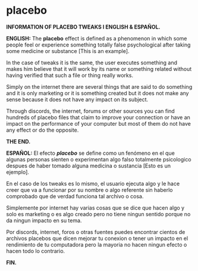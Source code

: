 # placebo
**INFORMATION OF PLACEBO TWEAKS I ENGLISH & ESPAÑOL.**

**ENGLISH:** The **placebo** effect is defined as a phenomenon in which some people feel or experience something totally false psychological after taking some medicine or substance [This is an example].

In the case of tweaks it is the same, the user executes something and makes him believe that it will work by its name or something related without having verified that such a file or thing really works.

Simply on the internet there are several things that are said to do something and it is only marketing or it is something created but it does not make any sense because it does not have any impact on its subject.

Through discords, the internet, forums or other sources you can find hundreds of placebo files that claim to improve your connection or have an impact on the performance of your computer but most of them do not have any effect or do the opposite.

**THE END.**



**ESPAÑOL:** El efecto ***placebo*** se define como un fenómeno en el que algunas personas sienten o experimentan algo falso totalmente psicologico despues de haber tomado alguna medicina o sustancia [Esto es un ejemplo].

En el caso de los tweaks es lo mismo, el usuario ejecuta algo y le hace creer que va a funcionar por su nombre o algo referente sin haberlo comprobado que de verdad funciona tal archivo o cosa.

Simplemente por internet hay varias cosas que se dice que hacen algo y solo es marketing o es algo creado pero no tiene ningun sentido porque no da ningun impacto en su tema.

Por discords, internet, foros o otras fuentes puedes encontrar cientos de archivos placebos que dicen mejorar tu conexion o tener un impacto en el rendimiento de tu computadora pero la mayoria no hacen ningun efecto o hacen todo lo contrario.

**FIN.**
